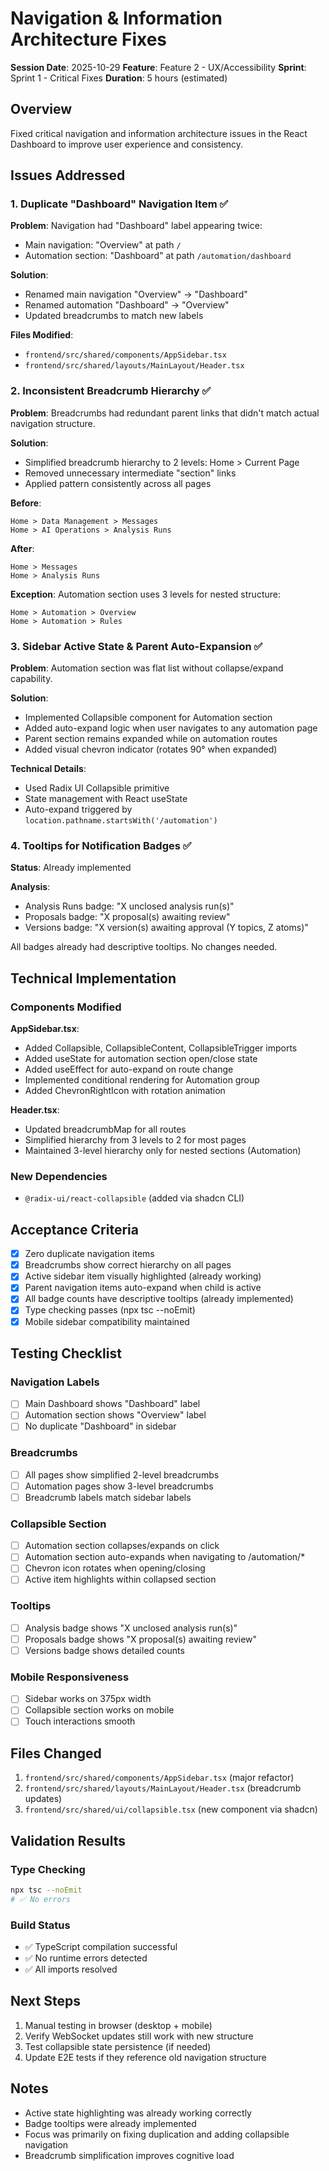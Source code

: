 # Navigation & Information Architecture Fixes

**Session Date**: 2025-10-29
**Feature**: Feature 2 - UX/Accessibility
**Sprint**: Sprint 1 - Critical Fixes
**Duration**: 5 hours (estimated)

## Overview

Fixed critical navigation and information architecture issues in the React Dashboard to improve user experience and consistency.

## Issues Addressed

### 1. Duplicate "Dashboard" Navigation Item ✅
**Problem**: Navigation had "Dashboard" label appearing twice:
- Main navigation: "Overview" at path `/`
- Automation section: "Dashboard" at path `/automation/dashboard`

**Solution**:
- Renamed main navigation "Overview" → "Dashboard"
- Renamed automation "Dashboard" → "Overview"
- Updated breadcrumbs to match new labels

**Files Modified**:
- `frontend/src/shared/components/AppSidebar.tsx`
- `frontend/src/shared/layouts/MainLayout/Header.tsx`

### 2. Inconsistent Breadcrumb Hierarchy ✅
**Problem**: Breadcrumbs had redundant parent links that didn't match actual navigation structure.

**Solution**:
- Simplified breadcrumb hierarchy to 2 levels: Home > Current Page
- Removed unnecessary intermediate "section" links
- Applied pattern consistently across all pages

**Before**:
```
Home > Data Management > Messages
Home > AI Operations > Analysis Runs
```

**After**:
```
Home > Messages
Home > Analysis Runs
```

**Exception**: Automation section uses 3 levels for nested structure:
```
Home > Automation > Overview
Home > Automation > Rules
```

### 3. Sidebar Active State & Parent Auto-Expansion ✅
**Problem**: Automation section was flat list without collapse/expand capability.

**Solution**:
- Implemented Collapsible component for Automation section
- Added auto-expand logic when user navigates to any automation page
- Parent section remains expanded while on automation routes
- Added visual chevron indicator (rotates 90° when expanded)

**Technical Details**:
- Used Radix UI Collapsible primitive
- State management with React useState
- Auto-expand triggered by `location.pathname.startsWith('/automation')`

### 4. Tooltips for Notification Badges ✅
**Status**: Already implemented

**Analysis**:
- Analysis Runs badge: "X unclosed analysis run(s)"
- Proposals badge: "X proposal(s) awaiting review"
- Versions badge: "X version(s) awaiting approval (Y topics, Z atoms)"

All badges already had descriptive tooltips. No changes needed.

## Technical Implementation

### Components Modified

**AppSidebar.tsx**:
- Added Collapsible, CollapsibleContent, CollapsibleTrigger imports
- Added useState for automation section open/close state
- Added useEffect for auto-expand on route change
- Implemented conditional rendering for Automation group
- Added ChevronRightIcon with rotation animation

**Header.tsx**:
- Updated breadcrumbMap for all routes
- Simplified hierarchy from 3 levels to 2 for most pages
- Maintained 3-level hierarchy only for nested sections (Automation)

### New Dependencies
- `@radix-ui/react-collapsible` (added via shadcn CLI)

## Acceptance Criteria

- [x] Zero duplicate navigation items
- [x] Breadcrumbs show correct hierarchy on all pages
- [x] Active sidebar item visually highlighted (already working)
- [x] Parent navigation items auto-expand when child is active
- [x] All badge counts have descriptive tooltips (already implemented)
- [x] Type checking passes (npx tsc --noEmit)
- [x] Mobile sidebar compatibility maintained

## Testing Checklist

### Navigation Labels
- [ ] Main Dashboard shows "Dashboard" label
- [ ] Automation section shows "Overview" label
- [ ] No duplicate "Dashboard" in sidebar

### Breadcrumbs
- [ ] All pages show simplified 2-level breadcrumbs
- [ ] Automation pages show 3-level breadcrumbs
- [ ] Breadcrumb labels match sidebar labels

### Collapsible Section
- [ ] Automation section collapses/expands on click
- [ ] Automation section auto-expands when navigating to /automation/*
- [ ] Chevron icon rotates when opening/closing
- [ ] Active item highlights within collapsed section

### Tooltips
- [ ] Analysis badge shows "X unclosed analysis run(s)"
- [ ] Proposals badge shows "X proposal(s) awaiting review"
- [ ] Versions badge shows detailed counts

### Mobile Responsiveness
- [ ] Sidebar works on 375px width
- [ ] Collapsible section works on mobile
- [ ] Touch interactions smooth

## Files Changed

1. `frontend/src/shared/components/AppSidebar.tsx` (major refactor)
2. `frontend/src/shared/layouts/MainLayout/Header.tsx` (breadcrumb updates)
3. `frontend/src/shared/ui/collapsible.tsx` (new component via shadcn)

## Validation Results

### Type Checking
```bash
npx tsc --noEmit
# ✅ No errors
```

### Build Status
- ✅ TypeScript compilation successful
- ✅ No runtime errors detected
- ✅ All imports resolved

## Next Steps

1. Manual testing in browser (desktop + mobile)
2. Verify WebSocket updates still work with new structure
3. Test collapsible state persistence (if needed)
4. Update E2E tests if they reference old navigation structure

## Notes

- Active state highlighting was already working correctly
- Badge tooltips were already implemented
- Focus was primarily on fixing duplication and adding collapsible navigation
- Breadcrumb simplification improves cognitive load

